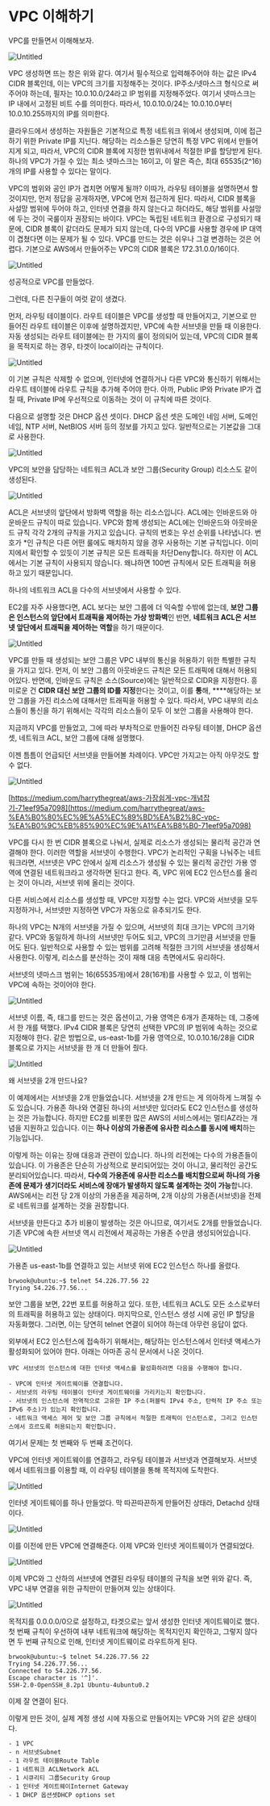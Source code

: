 # VPC 이해하기

VPC를 만들면서 이해해보자.

![Untitled](./img/Untitled.png)

VPC 생성하면 뜨는 창은 위와 같다. 여기서 필수적으로 입력해주어야 하는 값은 IPv4 CIDR 블록인데, 이는 VPC의 크기를 지정해주는 것이다. IP주소/넷마스크 형식으로 써 주어야 하는데, 필자는 10.0.10.0/24라고 IP 범위를 지정해주었다. 여기서 넷마스크는 IP 내에서 고정된 비트 수를 의미한다. 따라서, 10.0.10.0/24는 10.0.10.0부터 10.0.10.255까지의 IP를 의미한다.

클라우드에서 생성하는 자원들은 기본적으로 특정 네트워크 위에서 생성되며, 이에 접근하기 위한 Private IP를 지닌다. 해당하는 리소스들은 당연히 특정 VPC 위에서 만들어지게 되고, 따라서, VPC의 CIDR 블록에 지정한 범위내에서 적절한 IP를 할당받게 된다. 하나의 VPC가 가질 수 있는 최소 넷마스크는 16이고, 이 말은 즉슨, 최대 65535(2^16)개의 IP를 사용할 수 있다는 말이다.

VPC의 범위와 공인 IP가 겹치면 어떻게 될까? 이따가, 라우팅 테이블을 설명하면서 할 것이지만, 먼저 정답을 공개하자면, VPC에 먼저 접근하게 된다. 따라서, CIDR 블록을 사설망 범위에 두어야 하고, 인터넷 연결을 하지 않는다고 하더라도, 해당 범위를 사설망에 두는 것이 국룰이자 권장되는 바이다. VPC는 독립된 네트워크 환경으로 구성되기 때문에, CIDR 블록이 같더라도 문제가 되지 않는데, 다수의 VPC를 사용할 경우에 IP 대역이 겹쳤다면 이는 문제가 될 수 있다. VPC를 만드는 것은 쉬우나 그걸 변경하는 것은 어렵다. 기본으로 AWS에서 만들어주는 VPC의 CIDR 블록은 172.31.0.0/16이다.

![Untitled](./img/Untitled%201.png)

성공적으로 VPC를 만들었다.

그런데, 다른 친구들이 여럿 같이 생겼다.

먼저, 라우팅 테이블이다. 라우트 테이블은 VPC를 생성할 때 만들어지고, 기본으로 만들어진 라우트 테이블은 이후에 설명하겠지만, VPC에 속한 서브넷을 만들 때 이용한다. 자동 생성되는 라우트 테이블에는 한 가지의 룰이 정의되어 있는데, VPC의 CIDR 블록을 목적지로 하는 경우, 타겟이 local이라는 규칙이다. 

![Untitled](./img/Untitled%202.png)

이 기본 규칙은 삭제할 수 없으며, 인터넷에 연결하거나 다른 VPC와 통신하기 위해서는 라우트 테이블에 라우트 규칙을 추가해 주어야 한다. 아까, Public IP와 Private IP가 겹칠 때, Private IP에 우선적으로 이동하는 것이 이 규칙에 따른 것이다.

다음으로 설명할 것은 DHCP 옵션 셋이다. DHCP 옵션 셋은 도메인 네임 서버, 도메인 네임, NTP 서버, NetBIOS 서버 등의 정보를 가지고 있다. 일반적으로는 기본값을 그대로 사용한다.

![Untitled](./img/Untitled%203.png)

VPC의 보안을 담당하는 네트워크 ACL과 보안 그룹(Security Group) 리소스도 같이 생성된다.

![Untitled](./img/Untitled%204.png)

ACL은 서브넷의 앞단에서 방화벽 역할을 하는 리소스입니다. ACL에는 인바운드와 아운바운드 규칙이 따로 있습니다. VPC와 함께 생성되는 ACL에는 인바운드와 아웃바운드 규칙 각각 2개의 규칙을 가지고 있습니다. 규칙의 번호는 우선 순위를 나타냅니다. 번호가 *인 규칙은 다른 어떤 룰에도 매치하지 않을 경우 사용하는 기본 규칙입니다. 이미지에서 확인할 수 있듯이 기본 규칙은 모든 트래픽을 차단Deny합니다. 하지만 이 ACL에서는 기본 규칙이 사용되지 않습니다. 왜냐하면 100번 규칙에서 모든 트래픽을 허용하고 있기 때문입니다.

하나의 네트워크 ACL을 다수의 서브넷에서 사용할 수 있다.

EC2를 자주 사용했다면, ACL 보다는 보안 그룹에 더 익숙할 수밖에 없는데, **보안 그룹은 인스턴스의 앞단에서 트래픽을 제어하는 가상 방화벽**인 반면, **네트워크 ACL은 서브넷 앞단에서 트래픽을 제어하는 역할**을 하기 때문이다.

![Untitled](./img/Untitled%205.png)

VPC를 만들 때 생성되는 보안 그룹은 VPC 내부의 통신을 허용하기 위한 특별한 규칙을 가지고 있다. 먼저, 이 보안 그룹의 아웃바운드 규칙은 모든 트래픽에 대해서 허용되어있다. 반면에, 인바운드 규칙은 소스(Source)에는 일반적으로 CIDR을 지정한다. 흥미로운 건 **CIDR 대신 보안 그룹의 ID를 지정**한다는 것이고, 이를 **통**해, ****해당하는 보안 그룹을 가진 리소스에 대해서만 트래픽을 허용할 수 있다. 따라서, VPC 내부의 리소스들이 통신을 하기 위해서는 각각의 리소스들이 모두 이 보안 그룹을 사용해야 한다.

지금까지 VPC를 만들었고, 그에 따라 부차적으로 만들어진 라우팅 테이블, DHCP 옵션 셋, 네트워크 ACL, 보안 그룹에 대해 설명했다.

이젠 틈틈이 언급되던 서브넷을 만들어볼 차례이다. VPC만 가지고는 아직 아무것도 할 수 없다. 

![Untitled](./img/Untitled%206.png)

[https://medium.com/harrythegreat/aws-가장쉽게-vpc-개념잡기-71eef95a7098](https://medium.com/harrythegreat/aws-%EA%B0%80%EC%9E%A5%EC%89%BD%EA%B2%8C-vpc-%EA%B0%9C%EB%85%90%EC%9E%A1%EA%B8%B0-71eef95a7098)

VPC를 다시 한 번 CIDR 블록으로 나눠서, 실제로 리소스가 생성되는 물리적 공간과 연결해야 한다. 이러한 역할을 서브넷이 수행한다. VPC가 논리적인 구획을 나눠주는 네트워크라면, 서브넷은 VPC 안에서 실제 리소스가 생성될 수 있는 물리적 공간인 가용 영역에 연결된 네트워크라고 생각하면 된다고 한다. 즉, VPC 위에 EC2 인스턴스를 올리는 것이 아니라, 서브넷 위에 올리는 것이다.

다른 서비스에서 리소스를 생성할 때, VPC만 지정할 수는 없다. VPC와 서브넷을 모두 지정하거나, 서브넷만 지정하면 VPC가 자동으로 유추되기도 한다.

하나의 VPC는 N개의 서브넷을 가질 수 있으며, 서브넷의 최대 크기는 VPC의 크기와 같다. VPC와 동일하게 하나의 서브넷만 두어도 되고, VPC의 크기만큼 서브넷을 만들어도 된다. 일반적으로 사용할 수 있는 범위를 고려해 적절한 크기의 서브넷을 생성해서 사용한다. 이렇게, 리소스를 분산하는 것이 재해 대응 측면에서도 유리하다.

서브넷의 넷마스크 범위는 16(65535개)에서 28(16개)를 사용할 수 있고, 이 범위는 VPC에 속하는 것이어야 한다. 

![Untitled](./img/Untitled%207.png)

서브넷 이름, 즉, 태그를 만드는 것은 옵션이고, 가용 영역은 6개가 존재하는 데, 그중에서 한 개를 택했다. IPv4 CIDR 블록은 당연히 선택한 VPC의 IP 범위에 속하는 것으로 지정해야 한다. 같은 방법으로, us-east-1b를 가용 영역으로, 10.0.10.16/28을 CIDR 블록으로 가지는 서브넷을 한 개 더 만들어 줬다.

![Untitled](./img/Untitled%208.png)

왜 서브넷을 2개 만드나요?

이 예제에서는 서브넷을 2개 만들었습니다. 서브넷을 2개 만드는 게 의아하게 느껴질 수도 있습니다. 가용존 하나와 연결된 하나의 서브넷만 있더라도 EC2 인스턴스를 생성하는 것은 가능합니다. 하지만 EC2를 비롯한 많은 AWS의 서비스에서는 멀티AZ라는 개념을 지원하고 있습니다. 이는 **하나 이상의 가용존에 유사한 리소스를 동시에 배치**하는 기능입니다.

이렇게 하는 이유는 장애 대응과 관련이 있습니다. 하나의 리전에는 다수의 가용존들이 있습니다. 이 가용존은 단순히 가상적으로 분리되어있는 것이 아니고, 물리적인 공간도 분리되어있습니다. 따라서, **다수의 가용존에 유사한 리소스를 배치함으로써 하나의 가용존에 문제가 생기더라도 서비스에 장애가 발생하지 않도록 설계하는 것이 가능**합니다. AWS에서는 리전 당 2개 이상의 가용존을 제공하며, 2개 이상의 가용존(서브넷)을 전제로 네트워크를 설계하는 것을 권장합니다.

서브넷을 만든다고 추가 비용이 발생하는 것은 아니므로, 여기서도 2개를 만들었습니다. 기존 VPC에 속한 서브넷 역시 리전에서 제공하는 가용존 수만큼 생성되어있습니다.

![Untitled](./img/Untitled%209.png)

가용존 us-east-1b를 연결하고 있는 서브넷 위에 EC2 인스턴스 하나를 올렸다.

```
brwook@ubuntu:~$ telnet 54.226.77.56 22
Trying 54.226.77.56...
```

보안 그룹을 보면, 22번 포트를 허용하고 있다. 또한, 네트워크 ACL도 모든 소스로부터의 트래픽을 허용하고 있는 상태이다. 마지막으로, 인스턴스 생성 시에 공인 IP 할당을 자동화했다. 그러면, 이는 당연히 telnet 연결이 되어야 하는데 아무런 응답이 없다.

외부에서 EC2 인스턴스에 접속하기 위해서는, 해당하는 인스턴스에서 인터넷 액세스가 활성화되어 있어야 한다. 아래는 아마존 공식 문서에서 나온 것이다.

```
VPC 서브넷의 인스턴스에 대한 인터넷 액세스를 활성화하려면 다음을 수행해야 합니다.

- VPC에 인터넷 게이트웨이를 연결합니다.
- 서브넷의 라우팅 테이블이 인터넷 게이트웨이를 가리키는지 확인합니다.
- 서브넷의 인스턴스에 전역적으로 고유한 IP 주소(퍼블릭 IPv4 주소, 탄력적 IP 주소 또는 IPv6 주소)가 있는지 확인합니다.
- 네트워크 액세스 제어 및 보안 그룹 규칙에서 적절한 트래픽이 인스턴스로, 그리고 인스턴스에서 흐르도록 허용되는지 확인합니다.
```

여기서 문제는 첫 번째와 두 번째 조건이다.

VPC에 인터넷 게이트웨이를 연결하고, 라우팅 테이블과 서브넷과 연결해보자. 서브넷에서 네트워크를 이용할 때, 이 라우팅 테이블을 통해 목적지에 도착한다.

![Untitled](./img/Untitled%2010.png)

인터넷 게이트웨이를 하나 만들었다. 막 따끈따끈하게 만들어진 상태라, Detachd 상태이다.

![Untitled](./img/Untitled%2011.png)

이를 이전에 만든 VPC에 연결해준다. 이제 VPC와 인터넷 게이트웨이가 연결되었다.

![Untitled](./img/Untitled%2012.png)

이제 VPC와 그 산하의 서브넷에 연결된 라우팅 테이블의 규칙을 보면 위와 같다. 즉, VPC 내부 연결을 위한 규칙만이 만들어져 있는 상태이다.

![Untitled](./img/Untitled%2013.png)

목적지를 0.0.0.0/0으로 설정하고, 타겟으로는 앞서 생성한 인터넷 게이트웨이로 했다. 첫 번째 규칙이 우선하여 내부 네트워크에 해당하는 목적지인지 확인하고, 그렇지 않다면 두 번째 규칙으로 인해, 인터넷 게이트웨이로 라우트하게 된다.

```
brwook@ubuntu:~$ telnet 54.226.77.56 22
Trying 54.226.77.56...
Connected to 54.226.77.56.
Escape character is '^]'.
SSH-2.0-OpenSSH_8.2p1 Ubuntu-4ubuntu0.2
```

이제 잘 연결이 된다.

이렇게 만든 것이, 실제 계정 생성 시에 자동으로 만들어지는 VPC와 거의 같은 상태이다.

```
- 1 VPC
- n 서브넷Subnet
- 1 라우트 테이블Route Table
- 1 네트워크 ACLNetwork ACL
- 1 시큐리티 그룹Security Group
- 1 인터넷 게이트웨이Internet Gateway
- 1 DHCP 옵션셋DHCP options set
```